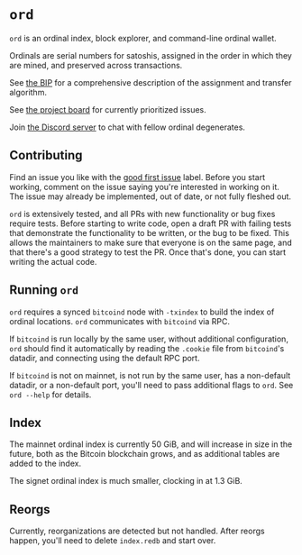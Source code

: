 `ord`
=====

`ord` is an ordinal index, block explorer, and command-line ordinal wallet.

Ordinals are serial numbers for satoshis, assigned in the order in which they
are mined, and preserved across transactions.

See [the BIP](bip.mediawiki) for a comprehensive description of the assignment
and transfer algorithm.

See [the project board](https://github.com/casey/ord/projects/1) for currently
prioritized issues.

Join [the Discord server](https://discord.gg/87cjuz4FYg) to chat with fellow
ordinal degenerates.

Contributing
------------

Find an issue you like with the [good first
issue](https://github.com/casey/ord/labels/good%20first%20issue) label. Before
you start working, comment on the issue saying you're interested in working on
it. The issue may already be implemented, out of date, or not fully fleshed
out.

`ord` is extensively tested, and all PRs with new functionality or bug fixes
require tests. Before starting to write code, open a draft PR with failing
tests that demonstrate the functionality to be written, or the bug to be fixed.
This allows the maintainers to make sure that everyone is on the same page, and
that there's a good strategy to test the PR. Once that's done, you can start
writing the actual code.

Running `ord`
-------------

`ord` requires a synced `bitcoind` node with `-txindex` to build the index of
ordinal locations. `ord` communicates with `bitcoind` via RPC.

If `bitcoind` is run locally by the same user, without additional
configuration, `ord` should find it automatically by reading the `.cookie` file
from `bitcoind`'s datadir, and connecting using the default RPC port.

If `bitcoind` is not on mainnet, is not run by the same user, has a non-default
datadir, or a non-default port, you'll need to pass additional flags to `ord`.
See `ord --help` for details.

Index
-----

The mainnet ordinal index is currently 50 GiB, and will increase in size in the
future, both as the Bitcoin blockchain grows, and as additional tables are
added to the index.

The signet ordinal index is much smaller, clocking in at 1.3 GiB.

Reorgs
------

Currently, reorganizations are detected but not handled. After reorgs happen,
you'll need to delete `index.redb` and start over.
